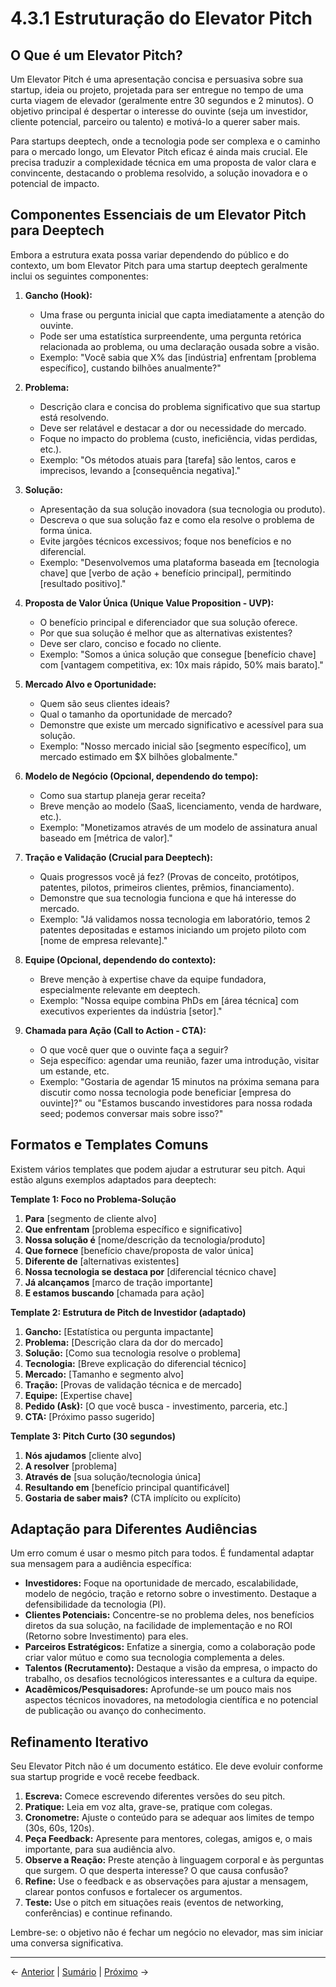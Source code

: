 # 4.3.1 Estruturação do Elevator Pitch

## O Que é um Elevator Pitch?

Um Elevator Pitch é uma apresentação concisa e persuasiva sobre sua startup, ideia ou projeto, projetada para ser entregue no tempo de uma curta viagem de elevador (geralmente entre 30 segundos e 2 minutos). O objetivo principal é despertar o interesse do ouvinte (seja um investidor, cliente potencial, parceiro ou talento) e motivá-lo a querer saber mais.

Para startups deeptech, onde a tecnologia pode ser complexa e o caminho para o mercado longo, um Elevator Pitch eficaz é ainda mais crucial. Ele precisa traduzir a complexidade técnica em uma proposta de valor clara e convincente, destacando o problema resolvido, a solução inovadora e o potencial de impacto.

## Componentes Essenciais de um Elevator Pitch para Deeptech

Embora a estrutura exata possa variar dependendo do público e do contexto, um bom Elevator Pitch para uma startup deeptech geralmente inclui os seguintes componentes:

1.  **Gancho (Hook):**
    *   Uma frase ou pergunta inicial que capta imediatamente a atenção do ouvinte.
    *   Pode ser uma estatística surpreendente, uma pergunta retórica relacionada ao problema, ou uma declaração ousada sobre a visão.
    *   Exemplo: "Você sabia que X% das [indústria] enfrentam [problema específico], custando bilhões anualmente?"

2.  **Problema:**
    *   Descrição clara e concisa do problema significativo que sua startup está resolvendo.
    *   Deve ser relatável e destacar a dor ou necessidade do mercado.
    *   Foque no impacto do problema (custo, ineficiência, vidas perdidas, etc.).
    *   Exemplo: "Os métodos atuais para [tarefa] são lentos, caros e imprecisos, levando a [consequência negativa]."

3.  **Solução:**
    *   Apresentação da sua solução inovadora (sua tecnologia ou produto).
    *   Descreva o que sua solução faz e como ela resolve o problema de forma única.
    *   Evite jargões técnicos excessivos; foque nos benefícios e no diferencial.
    *   Exemplo: "Desenvolvemos uma plataforma baseada em [tecnologia chave] que [verbo de ação + benefício principal], permitindo [resultado positivo]."

4.  **Proposta de Valor Única (Unique Value Proposition - UVP):**
    *   O benefício principal e diferenciador que sua solução oferece.
    *   Por que sua solução é melhor que as alternativas existentes?
    *   Deve ser claro, conciso e focado no cliente.
    *   Exemplo: "Somos a única solução que consegue [benefício chave] com [vantagem competitiva, ex: 10x mais rápido, 50% mais barato]."

5.  **Mercado Alvo e Oportunidade:**
    *   Quem são seus clientes ideais?
    *   Qual o tamanho da oportunidade de mercado?
    *   Demonstre que existe um mercado significativo e acessível para sua solução.
    *   Exemplo: "Nosso mercado inicial são [segmento específico], um mercado estimado em $X bilhões globalmente."

6.  **Modelo de Negócio (Opcional, dependendo do tempo):**
    *   Como sua startup planeja gerar receita?
    *   Breve menção ao modelo (SaaS, licenciamento, venda de hardware, etc.).
    *   Exemplo: "Monetizamos através de um modelo de assinatura anual baseado em [métrica de valor]."

7.  **Tração e Validação (Crucial para Deeptech):**
    *   Quais progressos você já fez? (Provas de conceito, protótipos, patentes, pilotos, primeiros clientes, prêmios, financiamento).
    *   Demonstre que sua tecnologia funciona e que há interesse do mercado.
    *   Exemplo: "Já validamos nossa tecnologia em laboratório, temos 2 patentes depositadas e estamos iniciando um projeto piloto com [nome de empresa relevante]."

8.  **Equipe (Opcional, dependendo do contexto):**
    *   Breve menção à expertise chave da equipe fundadora, especialmente relevante em deeptech.
    *   Exemplo: "Nossa equipe combina PhDs em [área técnica] com executivos experientes da indústria [setor]."

9.  **Chamada para Ação (Call to Action - CTA):**
    *   O que você quer que o ouvinte faça a seguir?
    *   Seja específico: agendar uma reunião, fazer uma introdução, visitar um estande, etc.
    *   Exemplo: "Gostaria de agendar 15 minutos na próxima semana para discutir como nossa tecnologia pode beneficiar [empresa do ouvinte]?" ou "Estamos buscando investidores para nossa rodada seed; podemos conversar mais sobre isso?"

## Formatos e Templates Comuns

Existem vários templates que podem ajudar a estruturar seu pitch. Aqui estão alguns exemplos adaptados para deeptech:

**Template 1: Foco no Problema-Solução**

1.  **Para** [segmento de cliente alvo]
2.  **Que enfrentam** [problema específico e significativo]
3.  **Nossa solução é** [nome/descrição da tecnologia/produto]
4.  **Que fornece** [benefício chave/proposta de valor única]
5.  **Diferente de** [alternativas existentes]
6.  **Nossa tecnologia se destaca por** [diferencial técnico chave]
7.  **Já alcançamos** [marco de tração importante]
8.  **E estamos buscando** [chamada para ação]

**Template 2: Estrutura de Pitch de Investidor (adaptado)**

1.  **Gancho:** [Estatística ou pergunta impactante]
2.  **Problema:** [Descrição clara da dor do mercado]
3.  **Solução:** [Como sua tecnologia resolve o problema]
4.  **Tecnologia:** [Breve explicação do diferencial técnico]
5.  **Mercado:** [Tamanho e segmento alvo]
6.  **Tração:** [Provas de validação técnica e de mercado]
7.  **Equipe:** [Expertise chave]
8.  **Pedido (Ask):** [O que você busca - investimento, parceria, etc.]
9.  **CTA:** [Próximo passo sugerido]

**Template 3: Pitch Curto (30 segundos)**

1.  **Nós ajudamos** [cliente alvo]
2.  **A resolver** [problema]
3.  **Através de** [sua solução/tecnologia única]
4.  **Resultando em** [benefício principal quantificável]
5.  **Gostaria de saber mais?** (CTA implícito ou explícito)

## Adaptação para Diferentes Audiências

Um erro comum é usar o mesmo pitch para todos. É fundamental adaptar sua mensagem para a audiência específica:

- **Investidores:** Foque na oportunidade de mercado, escalabilidade, modelo de negócio, tração e retorno sobre o investimento. Destaque a defensibilidade da tecnologia (PI).
- **Clientes Potenciais:** Concentre-se no problema deles, nos benefícios diretos da sua solução, na facilidade de implementação e no ROI (Retorno sobre Investimento) para eles.
- **Parceiros Estratégicos:** Enfatize a sinergia, como a colaboração pode criar valor mútuo e como sua tecnologia complementa a deles.
- **Talentos (Recrutamento):** Destaque a visão da empresa, o impacto do trabalho, os desafios tecnológicos interessantes e a cultura da equipe.
- **Acadêmicos/Pesquisadores:** Aprofunde-se um pouco mais nos aspectos técnicos inovadores, na metodologia científica e no potencial de publicação ou avanço do conhecimento.

## Refinamento Iterativo

Seu Elevator Pitch não é um documento estático. Ele deve evoluir conforme sua startup progride e você recebe feedback.

1.  **Escreva:** Comece escrevendo diferentes versões do seu pitch.
2.  **Pratique:** Leia em voz alta, grave-se, pratique com colegas.
3.  **Cronometre:** Ajuste o conteúdo para se adequar aos limites de tempo (30s, 60s, 120s).
4.  **Peça Feedback:** Apresente para mentores, colegas, amigos e, o mais importante, para sua audiência alvo.
5.  **Observe a Reação:** Preste atenção à linguagem corporal e às perguntas que surgem. O que desperta interesse? O que causa confusão?
6.  **Refine:** Use o feedback e as observações para ajustar a mensagem, clarear pontos confusos e fortalecer os argumentos.
7.  **Teste:** Use o pitch em situações reais (eventos de networking, conferências) e continue refinando.

Lembre-se: o objetivo não é fechar um negócio no elevador, mas sim iniciar uma conversa significativa.

---

← [Anterior](../4.2_projeto_final/4.2.1_projeto_final_aplicacao_integrada_parte4.md) | [Sumário](../../sumario.md) | [Próximo](./4.3.1_estruturacao_estruturao_do_seu_elevator_pitch.md) →